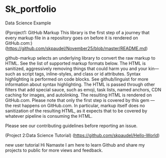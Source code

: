 # Sk_portfolio
Data Science Example

(Pproject1: GitHub Markup This library is the first step of a journey that every markup file in a repository goes on before it is rendered on GitHub.com:)(https://github.com/skpaudel/November25/blob/master/README.md)

github-markup selects an underlying library to convert the raw markup to HTML. See the list of supported markup formats below. The HTML is sanitized, aggressively removing things that could harm you and your kin—such as script tags, inline-styles, and class or id attributes. Syntax highlighting is performed on code blocks. See github/linguist for more information about syntax highlighting. The HTML is passed through other filters that add special sauce, such as emoji, task lists, named anchors, CDN caching for images, and autolinking. The resulting HTML is rendered on GitHub.com. Please note that only the first step is covered by this gem — the rest happens on GitHub.com. In particular, markup itself does no sanitization of the resulting HTML, as it expects that to be covered by whatever pipeline is consuming the HTML.

Please see our contributing guidelines before reporting an issue.

(Project 2:Data Science Tutorial) (https://github.com/skpaudel/Hello-World)

new user tutorial Hi Namaste I am here to learn Github and share my projects to public for more views and feedback.
